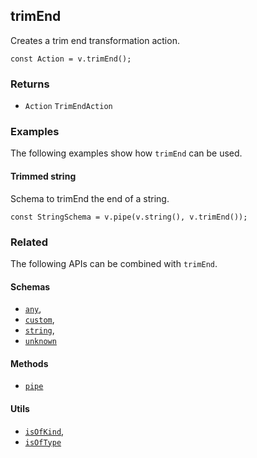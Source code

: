 trimEnd
-------

Creates a trim end transformation action.

    const Action = v.trimEnd();
    

### Returns

*   `Action` `TrimEndAction`

### Examples

The following examples show how `trimEnd` can be used.

#### Trimmed string

Schema to trimEnd the end of a string.

    const StringSchema = v.pipe(v.string(), v.trimEnd());
    

### Related

The following APIs can be combined with `trimEnd`.

#### Schemas

*   [`any`](any.md),
*   [`custom`](custom.md),
*   [`string`](string.md),
*   [`unknown`](unknown.md)

#### Methods

*   [`pipe`](pipe.md)

#### Utils

*   [`isOfKind`](isOfKind.md),
*   [`isOfType`](isOfType.md)
